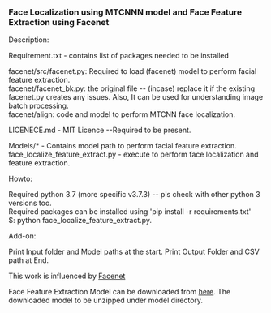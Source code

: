 
### Face Localization using MTCNNN model and Face Feature Extraction using Facenet

Description:

Requirement.txt - contains list of packages needed to be installed

facenet/src/facenet.py: Required to load (facenet) model to perform facial feature extraction.  
facenet/facenet_bk.py: the original file -- (incase) replace it if the existing facenet.py creates any issues. Also, It can be used for understanding image batch processing.   
facenet/align: code and model to perform MTCNN face localization.

LICENECE.md - MIT Licence --Required to be present.

Models/* - Contains model path to perform facial feature extraction.  
face_localize_feature_extract.py - execute to perform face localization and feature extraction.


Howto:

Required python 3.7 (more specific v3.7.3) -- pls check with other python 3 versions too.  
Required packages can be installed using 'pip install -r requirements.txt'  
$: python face_localize_feature_extract.py. 

Add-on:

Print Input folder and Model paths at the start.
Print Output Folder and CSV path at End.

This work is influenced by [Facenet](https://github.com/davidsandberg/facenet)

Face Feature Extraction Model can be downloaded from [here](https://drive.google.com/open?id=1EXPBSXwTaqrSC0OhUdXNmKSh9qJUQ55-). The downloaded model to be unzipped under model directory.

